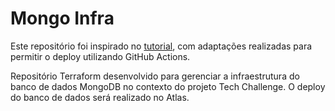 # Mongo Infra
 Este repositório foi inspirado no [tutorial](https://www.mongodb.com/developer/products/atlas/deploy-mongodb-atlas-terraform-aws/), com adaptações realizadas para permitir o deploy utilizando GitHub Actions.

Repositório Terraform desenvolvido para gerenciar a infraestrutura do banco de dados MongoDB no contexto do projeto Tech Challenge. O deploy do banco de dados será realizado no Atlas.

